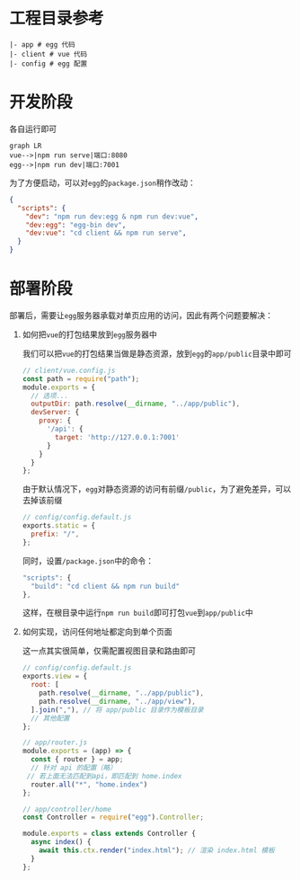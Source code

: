 # 工程目录参考

```shell
|- app # egg 代码
|- client # vue 代码
|- config # egg 配置
```



# 开发阶段

各自运行即可

```mermaid
graph LR
vue-->|npm run serve|端口:8080
egg-->|npm run dev|端口:7001
```

为了方便启动，可以对`egg`的`package.json`稍作改动：

```json
{
  "scripts": {
    "dev": "npm run dev:egg & npm run dev:vue",
    "dev:egg": "egg-bin dev",
    "dev:vue": "cd client && npm run serve",
  }
}
```



# 部署阶段

部署后，需要让`egg`服务器承载对单页应用的访问，因此有两个问题要解决：

1. 如何把`vue`的打包结果放到`egg`服务器中

   我们可以把`vue`的打包结果当做是静态资源，放到`egg`的`app/public`目录中即可

   ```js
   // client/vue.config.js
   const path = require("path");
   module.exports = {
     // 选项...
     outputDir: path.resolve(__dirname, "../app/public"),
     devServer: {
       proxy: {
         '/api': {
           target: 'http://127.0.0.1:7001'
         }
       }
     }
   };
   ```

   由于默认情况下，`egg`对静态资源的访问有前缀`/public`，为了避免差异，可以去掉该前缀

   ```js
   // config/config.default.js
   exports.static = {
     prefix: "/",
   };
   ```

   同时，设置`/package.json`中的命令：

   ```js
   "scripts": {
     "build": "cd client && npm run build"
   },
   ```

   这样，在根目录中运行`npm run build`即可打包`vue`到`app/public`中

2. 如何实现，访问任何地址都定向到单个页面

   这一点其实很简单，仅需配置视图目录和路由即可

   ```js
   // config/config.default.js 
   exports.view = { 
     root: [ 
       path.resolve(__dirname, "../app/public"),
       path.resolve(__dirname, "../app/view"),
     ].join(","), // 将 app/public 目录作为模板目录
     // 其他配置
   };
   ```

   ```js
   // app/router.js
   module.exports = (app) => {
     const { router } = app;
     // 针对 api 的配置（略）
   	// 若上面无法匹配到api，即匹配到 home.index
     router.all("*", "home.index")
   };
   ```

   ```js
   // app/controller/home
   const Controller = require("egg").Controller;
   
   module.exports = class extends Controller {
     async index() {
       await this.ctx.render("index.html"); // 渲染 index.html 模板
     }
   };
   ```

   